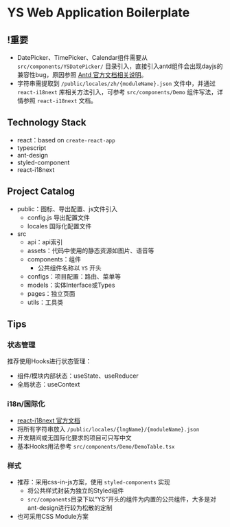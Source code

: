 # YS Web Application Boilerplate

## !重要

- DatePicker、TimePicker、Calendar组件需要从 `src/components/YSDatePicker/` 目录引入，直接引入antd组件会出现dayjs的兼容性bug，原因参照 [Antd 官方文档相关说明](https://ant.design/docs/react/replace-moment-cn)。
- 字符串需提取到 `/public/locales/zh/{moduleName}.json` 文件中，并通过 `react-i18next` 库相关方法引入，可参考 `src/components/Demo` 组件写法，详情参照 `react-i18next` 文档。

## Technology Stack

- react：based on `create-react-app`
- typescript
- ant-design
- styled-component
- react-i18next

## Project Catalog

- public：图标、导出配置、js文件引入
  - config.js 导出配置文件
  - locales 国际化配置文件
- src
  - api：api索引
  - assets：代码中使用的静态资源如图片、语音等
  - components：组件
    - 公共组件名称以 `YS` 开头
  - configs：项目配置：路由、菜单等
  - models：实体Interface或Types
  - pages：独立页面
  - utils：工具类

## Tips

### 状态管理

推荐使用Hooks进行状态管理：

- 组件/模块内部状态：useState、useReducer
- 全局状态：useContext

### i18n/国际化

- [react-i18next 官方文档](https://react.i18next.com/)
- 将所有字符串放入 `/public/locales/{lngName}/{moduleName}.json`
- 开发期间或无国际化要求的项目可只写中文
- 基本Hooks用法参考 `src/components/Demo/DemoTable.tsx` 

### 样式

- 推荐：采用css-in-js方案，使用 `styled-components` 实现
  - 将公共样式封装为独立的Styled组件
  - `src/components`目录下以“YS”开头的组件为内置的公共组件，大多是对ant-design进行较为松散的定制
- 也可采用CSS Module方案
